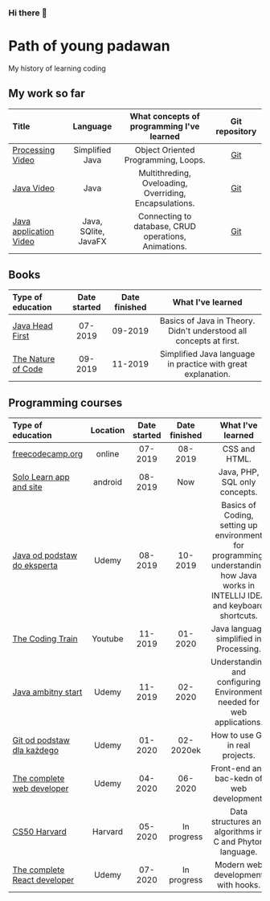 ### Hi there 👋

# Path of young padawan
My history of learning coding

## My work so far
Title | Language | What concepts of programming I've learned | Git repository
:-- | :--: | :--: |:--:
[Processing Video](https://youtu.be/SCnKJ8gOhns)  | Simplified Java | Object Oriented Programming, Loops. | [Git](https://github.com/SzubaKrzysztof/Learning_Processing)
[Java Video](https://youtu.be/WszcqbLQHjo)| Java | Multithreding, Oveloading, Overriding, Encapsulations. | [Git](https://github.com/SzubaKrzysztof/Learnin_Java)
[Java application Video](https://youtu.be/S2IozY4VTuI) | Java, SQlite, JavaFX | Connecting to database, CRUD operations, Animations. | [Git](https://github.com/SzubaKrzysztof/Project_Backery_Crud) 


## Books

Type of education | Date started | Date finished | What I've learned
:-- | :--: | :--: | :--:
[Java Head First](https://www.amazon.com/Head-First-Java-Brain-Friendly-Guide-ebook/dp/B009KCUX3S) | 07-2019 |  09-2019 | Basics of Java in Theory. Didn't understood all concepts at first.
[The Nature of Code](https://natureofcode.com/book/) |  09-2019 | 11-2019 | Simplified Java language in practice with great explanation. 

## Programming courses

Type of education | Location | Date started | Date finished | What I've learned
:--- | :--: | :--: | :--: | :--:
[freecodecamp.org](https://www.freecodecamp.org/)| online | 07-2019 | 08-2019 | CSS and HTML.
[Solo Learn app and site](https://www.sololearn.com/Profile/14572445#)| android | 08-2019 | Now | Java, PHP, SQL only concepts. 
[Java od podstaw do eksperta](https://www.udemy.com/course/java-od-podstaw-do-eksperta-tworz-wasne-aplikacje/) | Udemy | 08-2019 | 10-2019 | Basics of Coding, setting up environment for programming, understanding how Java works in INTELLIJ IDEA and  keyboard shortcuts. 
[The Coding Train](https://www.youtube.com/user/shiffman/playlists?view=50&sort=dd&shelf_id=2)| Youtube | 11-2019 | 01-2020| Java language simplified in Processing.
[Java ambitny start](https://www.udemy.com/course/java-ambitny-start/)| Udemy| 11-2019 | 02-2020 | Understanding and configuring  Environment needed for web applications. 
[Git od podstaw dla każdego](https://www.udemy.com/course/git-od-podstaw-dla-kazdego/) | Udemy | 01-2020 | 02-2020ek | How to use Git in real projects.
[The complete web developer](https://www.udemy.com/course/the-complete-web-developer-zero-to-mastery) | Udemy | 04-2020 | 06-2020 | Front-end and bac-kedn of web development.
[CS50 Harvard](https://cs50.harvard.edu/college/2020/fall/) | Harvard | 05-2020 | In progress | Data structures and algorithms in C and Phyton language.
[The complete React developer](https://www.udemy.com/course/complete-react-developer-zero-to-mastery/) | Udemy | 07-2020 | In progress | Modern web development with hooks.




